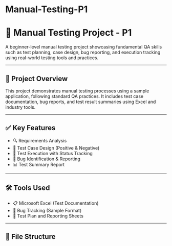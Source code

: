 # Manual-Testing-P1

# 🧪 Manual Testing Project - P1

A beginner-level manual testing project showcasing fundamental QA skills such as test planning, case design, bug reporting, and execution tracking using real-world testing tools and practices.

---

## 📌 Project Overview

This project demonstrates manual testing processes using a sample application, following standard QA practices. It includes test case documentation, bug reports, and test result summaries using Excel and industry tools.

---

## ✅ Key Features

- 🔍 Requirements Analysis  
- 🧾 Test Case Design (Positive & Negative)  
- 🧪 Test Execution with Status Tracking  
- 🐞 Bug Identification & Reporting  
- 📊 Test Summary Report  

---

## 🛠️ Tools Used

- 📋 Microsoft Excel (Test Documentation)  
- 🐞 Bug Tracking (Sample Format)  
- 📑 Test Plan and Reporting Sheets  

---

## 📁 File Structure
